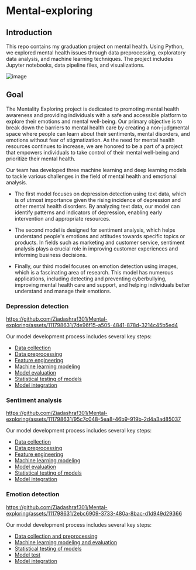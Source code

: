 # Mental-exploring
## Introduction
This repo contains my graduation project on mental health. Using Python, we explored mental health issues through data preprocessing, exploratory data analysis, and machine learning techniques. The project includes Jupyter notebooks, data pipeline files, and visualizations. 

![image](https://github.com/Ziadashraf301/Mental-exploring/assets/111798631/bd3fd80e-b057-49f8-a61b-e4cc9dfe1cff)


## Goal
The Mentality Exploring project is dedicated to promoting mental health awareness and providing individuals with a safe and accessible platform to explore their emotions and mental well-being. Our primary objective is to break down the barriers to mental health care by creating a non-judgmental space where people can learn about their sentiments, mental disorders, and emotions without fear of stigmatization. As the need for mental health resources continues to increase, we are honored to be a part of a project that empowers individuals to take control of their mental well-being and prioritize their mental health.

Our team has developed three machine learning and deep learning models to tackle various challenges in the field of mental health and emotional analysis.

- The first model focuses on depression detection using text data, which is of utmost importance given the rising incidence of depression and other mental health disorders. By analyzing text data, our model can identify patterns and indicators of depression, enabling early intervention and appropriate resources.

- The second model is designed for sentiment analysis, which helps understand people's emotions and attitudes towards specific topics or products. In fields such as marketing and customer service, sentiment analysis plays a crucial role in improving customer experiences and informing business decisions.

- Finally, our third model focuses on emotion detection using images, which is a fascinating area of research. This model has numerous applications, including detecting and preventing cyberbullying, improving mental health care and support, and helping individuals better understand and manage their emotions.

### Depression detection


https://github.com/Ziadashraf301/Mental-exploring/assets/111798631/7de96f15-a505-4841-878d-3214c45b5ed4

Our model development process includes several key steps:

- [Data collection](https://github.com/Ziadashraf301/Mental-exploring/blob/main/Depression%20detection/Data%20collection%20and%20preprocessing.ipynb)
- [Data preprocessing](https://github.com/Ziadashraf301/Mental-exploring/blob/main/Depression%20detection/data_collection_and_preprocessing.py)
- [Feature engineering](https://github.com/Ziadashraf301/Mental-exploring/blob/main/Depression%20detection/Models.ipynb)
- [Machine learning modeling](https://github.com/Ziadashraf301/Mental-exploring/blob/main/Depression%20detection/Models.ipynb)
- [Model evaluation](https://github.com/Ziadashraf301/Mental-exploring/blob/main/Depression%20detection/Models.ipynb)
- [Statistical testing of models](https://github.com/Ziadashraf301/Mental-exploring/blob/main/Depression%20detection/Test_models_statistically.ipynb)
- [Model integration](https://github.com/Ziadashraf301/Mental-exploring/blob/main/Depression%20detection/model_data_pipline.py)


### Sentiment analysis


https://github.com/Ziadashraf301/Mental-exploring/assets/111798631/95c7c048-5ea8-46b9-919b-2d4a3ad85037

Our model development process includes several key steps:

- [Data collection](https://github.com/Ziadashraf301/Mental-exploring/blob/main/Sentiment%20analysis/twitter-sentiment-analysis.ipynb)
- [Data preprocessing](https://github.com/Ziadashraf301/Mental-exploring/blob/main/Sentiment%20analysis/preprocessing.py)
- [Feature engineering](https://github.com/Ziadashraf301/Mental-exploring/blob/main/Sentiment%20analysis/twitter-sentiment-analysis.ipynb)
- [Machine learning modeling](https://github.com/Ziadashraf301/Mental-exploring/blob/main/Sentiment%20analysis/twitter-sentiment-analysis.ipynb)
- [Model evaluation](https://github.com/Ziadashraf301/Mental-exploring/blob/main/Sentiment%20analysis/twitter-sentiment-analysis.ipynb)
- [Statistical testing of models](https://github.com/Ziadashraf301/Mental-exploring/blob/main/Sentiment%20analysis/test_models_statistically.ipynb)
- [Model integration](https://github.com/Ziadashraf301/Mental-exploring/blob/main/Sentiment%20analysis/Sentiment.py)


### Emotion detection


https://github.com/Ziadashraf301/Mental-exploring/assets/111798631/2ebc6909-3733-480a-8bac-d1d949d29366

Our model development process includes several key steps:

- [Data collection and preprocessing](https://github.com/Ziadashraf301/Mental-exploring/blob/main/Emotion%20detection/computer%20vision.ipynb)
- [Machine learning modeling and evaluation](https://github.com/Ziadashraf301/Mental-exploring/blob/main/Emotion%20detection/computer%20vision.ipynb)
- [Statistical testing of models](https://github.com/Ziadashraf301/Mental-exploring/blob/main/Emotion%20detection/test_models_statistically.ipynb)
- [Model test](https://github.com/Ziadashraf301/Mental-exploring/blob/main/Emotion%20detection/Model_test.ipynb)
- [Model integration](https://github.com/Ziadashraf301/Mental-exploring/blob/main/Emotion%20detection/Emotion_detection_pipeline.py)
